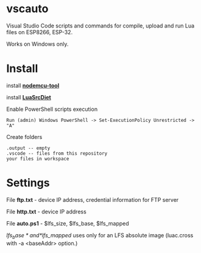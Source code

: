 # vscauto

Visual Studio Code scripts and commands for compile, upload and run Lua files on ESP8266, ESP-32.

Works on Windows only.

# Install

install **[nodemcu-tool](https://github.com/AndiDittrich/NodeMCU-Tool)**

install **[LuaSrcDiet](https://github.com/jirutka/luasrcdiet#using-luarocks)**

Enable PowerShell scripts execution

```
Run (admin) Windows PowerShell -> Set-ExecutionPolicy Unrestricted -> "A"
```

Create folders

```
.output -- empty
.vscode -- files from this repository
your files in workspace
```

# Settings

File **ftp.txt**  - device IP address, credential information for FTP server

File **http.txt** - device IP address

File **auto.ps1** - $lfs_size, $lfs_base, $lfs_mapped

*$lfs_base* and *$lfs_mapped* uses only for an LFS absolute image (luac.cross with -a \<baseAddr\> option.)
